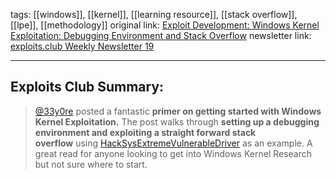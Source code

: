 tags:  [[windows]], [[kernel]], [[learning resource]], [[stack overflow]], [[lpe]], [[methodology]]
original link:  [Exploit Development: Windows Kernel Exploitation: Debugging Environment and Stack Overflow](https://connormcgarr.github.io/Kernel-Exploitation-1/?ref=blog.exploits.club)
newsletter link: [exploits.club Weekly Newsletter 19](https://blog.exploits.club/exploits-club-weekly-newsletter-19/)

---
## Exploits Club Summary:
> [@33y0re](https://twitter.com/33y0re?ref=blog.exploits.club) posted a fantastic **primer on getting started with Windows Kernel Exploitation.** The post walks through **setting up a debugging environment and exploiting a straight forward stack overflow** using [HackSysExtremeVulnerableDriver](https://github.com/hacksysteam/HackSysExtremeVulnerableDriver?ref=blog.exploits.club) as an example. A great read for anyone looking to get into Windows Kernel Research but not sure where to start. 